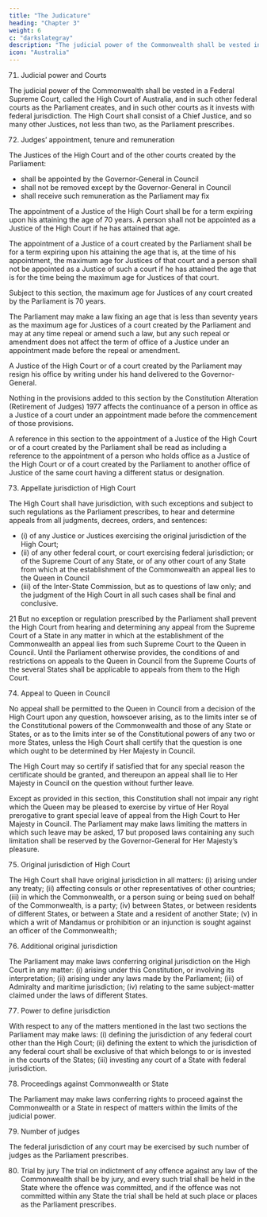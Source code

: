 ```yaml
---
title: "The Judicature"
heading: "Chapter 3"
weight: 6
c: "darkslategray"
description: "The judicial power of the Commonwealth shall be vested in a Federal Supreme Court, called the High Court of Australia"
icon: "Australia"
---
```



71. Judicial power and Courts

The judicial power of the Commonwealth shall be vested in a Federal Supreme Court, called the High Court of Australia, and in such other federal courts as the Parliament creates, and in such other courts as it invests with federal jurisdiction. The High Court shall consist of a Chief Justice, and so many other Justices, not less than two, as the Parliament prescribes.

72. Judges’ appointment, tenure and remuneration

The Justices of the High Court and of the other courts created by the Parliament:

- shall be appointed by the Governor-General in Council
- shall not be removed except by the Governor-General in Council<!-- , on an address from both Houses of the Parliament in the same session, praying for such removal on the ground of proved misbehaviour or incapacity; -->
- shall receive such remuneration as the Parliament may fix<!-- ; but the remuneration shall not be
diminished during their continuance in office. -->

The appointment of a Justice of the High Court shall be for a term expiring upon his attaining the age of 70 years. A person shall not be appointed as a Justice of the High Court if he has attained that age.

The appointment of a Justice of a court created by the Parliament shall be for a term expiring upon his attaining the age that is, at the time of his appointment, the maximum age for Justices of that court and a person shall not be appointed as a Justice of such a court if he has attained the age that is for the time being the maximum age for Justices of that court.

Subject to this section, the maximum age for Justices of any court created by the Parliament is 70 years.

The Parliament may make a law fixing an age that is less than seventy years as the maximum age for Justices of a court created by the Parliament and may at any time repeal or amend such a law, but any such repeal or amendment does not affect the term of office of a Justice under an appointment made before the repeal or amendment.

A Justice of the High Court or of a court created by the Parliament may resign his office by writing under his hand delivered to the Governor-General.

Nothing in the provisions added to this section by the Constitution Alteration (Retirement of Judges) 1977 affects the continuance of a person in office as a Justice of a court under an appointment made before the commencement of those provisions.

A reference in this section to the appointment of a Justice of the High Court or of a court created by the Parliament shall be read as including a reference to the appointment of a person who holds office as a Justice of the High Court or of a court created by the Parliament to another office of Justice of the same court having a
different status or designation.

73. Appellate jurisdiction of High Court

The High Court shall have jurisdiction, with such exceptions and subject to such regulations as the Parliament prescribes, to hear and determine appeals from all judgments, decrees, orders, and sentences:
- (i) of any Justice or Justices exercising the original jurisdiction of the High Court;
- (ii) of any other federal court, or court exercising federal jurisdiction; or of the Supreme Court of any State, or of any other court of any State from which at the establishment of the Commonwealth an appeal lies to the Queen in Council
- (iii) of the Inter-State Commission, but as to questions of law only; and the judgment of the High Court in all such cases shall be final and conclusive.

21 But no exception or regulation prescribed by the Parliament shall prevent the High Court from hearing and determining any appeal from the Supreme Court of a State in any matter in which at the establishment of the Commonwealth an appeal lies from such Supreme Court to the Queen in Council.
Until the Parliament otherwise provides, the conditions of and restrictions on appeals to the Queen in Council
from the Supreme Courts of the several States shall be applicable to appeals from them to the High Court.

74. Appeal to Queen in Council

No appeal shall be permitted to the Queen in Council from a decision of the High Court upon any question, howsoever arising, as to the limits inter se of the Constitutional powers of the Commonwealth and those of any State or States, or as to the limits inter se of the Constitutional powers of any two or more States, unless the High Court shall certify that the question is one which ought to be determined by Her Majesty in Council.

The High Court may so certify if satisfied that for any special reason the certificate should be granted, and thereupon an appeal shall lie to Her Majesty in Council on the question without further leave.

Except as provided in this section, this Constitution shall not impair any right which the Queen may be pleased to exercise by virtue of Her Royal prerogative to grant special leave of appeal from the High Court to Her Majesty in Council. The Parliament may make laws limiting the matters in which such leave may be asked, 17 but proposed laws containing any such limitation shall be reserved by the Governor-General for Her Majesty’s pleasure.

75. Original jurisdiction of High Court

The High Court shall have original jurisdiction in all matters:
(i) arising under any treaty;
(ii) affecting consuls or other representatives of other countries;
(iii) in which the Commonwealth, or a person suing or being sued on behalf of the Commonwealth, is a party;
(iv) between States, or between residents of different States, or between a State and a resident of another State;
(v) in which a writ of Mandamus or prohibition or an injunction is sought against an officer of the Commonwealth;

76. Additional original jurisdiction

The Parliament may make laws conferring original jurisdiction on the High Court in any matter:
(i) arising under this Constitution, or involving its interpretation;
(ii) arising under any laws made by the Parliament;
(iii) of Admiralty and maritime jurisdiction;
(iv) relating to the same subject-matter claimed under the laws of different States.

77. Power to define jurisdiction

With respect to any of the matters mentioned in the last two sections the Parliament may make laws:
(i) defining the jurisdiction of any federal court other than the High Court;
(ii) defining the extent to which the jurisdiction of any federal court shall be exclusive of that which belongs
to or is invested in the courts of the States;
(iii) investing any court of a State with federal jurisdiction.

78. Proceedings against Commonwealth or State

The Parliament may make laws conferring rights to proceed against the Commonwealth or a State in respect of
matters within the limits of the judicial power.

79. Number of judges

The federal jurisdiction of any court may be exercised by such number of judges as the Parliament prescribes.

80. Trial by jury
The trial on indictment of any offence against any law of the Commonwealth shall be by jury, and every such
trial shall be held in the State where the offence was committed, and if the offence was not committed within
any State the trial shall be held at such place or places as the Parliament prescribes.

